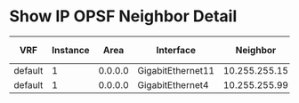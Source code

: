 
# Show IP OPSF Neighbor Detail
| VRF | Instance | Area | Interface | Neighbor | Neighbor Address | Neighbor Router ID | Index | Priority | State | Dead Time | Total Retransmissions | Uptime |
| --- | -------- | ---- | --------- | -------- | ---------------- | ------------------ | ----- | -------- | ----- | --------- | --------------------- | ------ |
| default | 1 | 0.0.0.0 | GigabitEthernet11 | 10.255.255.15 | 10.14.15.15 | 10.255.255.15 | 1/2/2 | 1 | full | 00:00:34 | 1 | 03:53:25 |
| default | 1 | 0.0.0.0 | GigabitEthernet4 | 10.255.255.99 | 10.14.99.99 | 10.255.255.99 | 1/1/1 | 1 | full | 00:00:38 | 2 | 03:58:19 |